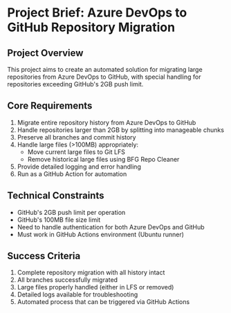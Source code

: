 # Project Brief: Azure DevOps to GitHub Repository Migration

## Project Overview
This project aims to create an automated solution for migrating large repositories from Azure DevOps to GitHub, with special handling for repositories exceeding GitHub's 2GB push limit.

## Core Requirements
1. Migrate entire repository history from Azure DevOps to GitHub
2. Handle repositories larger than 2GB by splitting into manageable chunks
3. Preserve all branches and commit history
4. Handle large files (>100MB) appropriately:
   - Move current large files to Git LFS
   - Remove historical large files using BFG Repo Cleaner
5. Provide detailed logging and error handling
6. Run as a GitHub Action for automation

## Technical Constraints
- GitHub's 2GB push limit per operation
- GitHub's 100MB file size limit
- Need to handle authentication for both Azure DevOps and GitHub
- Must work in GitHub Actions environment (Ubuntu runner)

## Success Criteria
1. Complete repository migration with all history intact
2. All branches successfully migrated
3. Large files properly handled (either in LFS or removed)
4. Detailed logs available for troubleshooting
5. Automated process that can be triggered via GitHub Actions 